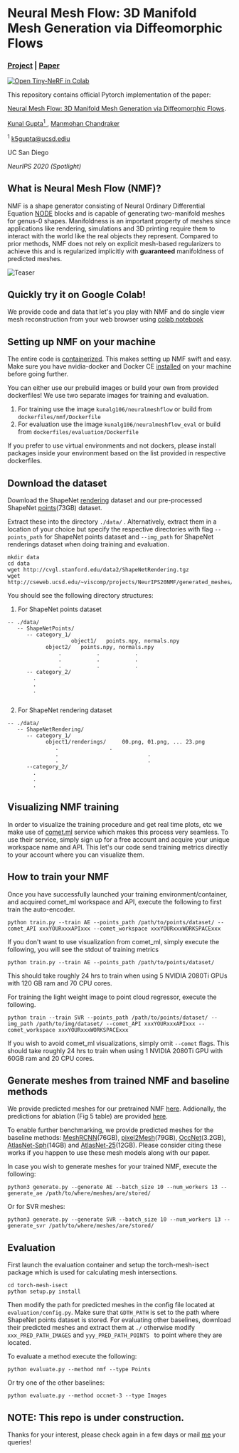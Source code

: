 # Neural Mesh Flow: 3D Manifold Mesh Generation via Diffeomorphic Flows

### [Project](https://kunalmgupta.github.io/projects/NeuralMeshflow.html) | [Paper](https://arxiv.org/abs/2007.10973)

[![Open Tiny-NeRF in Colab](https://colab.research.google.com/assets/colab-badge.svg)](https://colab.research.google.com/drive/13qu74xDsHCgQLsHfjACJ5DGF9JkOJYYu#scrollTo=Yji6M3P-a6XI)

This repository contains official Pytorch implementation of the paper:

[Neural Mesh Flow: 3D Manifold Mesh Generation via Diffeomorphic Flows](https://arxiv.org/abs/2007.10973).

[Kunal Gupta<sup>1</sup> ](http://kunalmgupta.github.io/),
[Manmohan Chandraker](http://cseweb.ucsd.edu/~mkchandraker/)

<sup>1</sup> k5gupta@ucsd.ediu

UC San Diego

*NeurIPS 2020 (Spotlight)*

## What is Neural Mesh Flow (NMF)?

NMF is a shape generator consisting of Neural Ordinary Differential Equation [NODE](https://github.com/rtqichen/torchdiffeq) blocks and is capable of generating two-manifold meshes for genus-0 shapes. Manifoldness is an important property of meshes since applications like rendering, simulations and 3D printing require them to interact with the world like the real objects they represent. Compared to prior methods, NMF does not rely on explicit mesh-based regularizers to achieve this and is regularized implicitly with **guaranteed** manifoldness of predicted meshes.

![Teaser](git_assets/all.gif)

## Quickly try it on Google Colab!

We provide code and data that let's you play with NMF and do single view mesh reconstruction from your web browser using [colab notebook](https://colab.research.google.com/drive/13qu74xDsHCgQLsHfjACJ5DGF9JkOJYYu#scrollTo=Yji6M3P-a6XI)

## Setting up NMF on your machine

The entire code is [containerized](https://www.docker.com/resources/what-container). This makes setting up NMF swift and easy. Make sure you have nvidia-docker and Docker CE [installed](https://docs.nvidia.com/datacenter/cloud-native/container-toolkit/install-guide.html#docker) on your machine before going further. 

You can either use our prebuild images or build your own from provided dockerfiles! We use two separate images for training and evaluation. 

1. For training use the image ```kunalg106/neuralmeshflow``` or build from ```dockerfiles/nmf/Dockerfile```
2. For evaluation use the image ```kunalg106/neuralmeshflow_eval``` or build from ```dockerfiles/evaluation/Dockerfile```

If you prefer to use virtual environments and not dockers, please install packages inside your environment based on the list provided in respective dockerfiles.  

## Download the dataset

Download the ShapeNet [rendering](http://cvgl.stanford.edu/data2/ShapeNetRendering.tgz) dataset and our pre-processed ShapeNet [points](http://cseweb.ucsd.edu/~viscomp/projects/NeurIPS20NMF/generated_meshes/ShapeNetPoints.zip)(73GB) dataset. 

Extract these into the directory ```./data/``` . Alternatively, extract them in a location of your choice but specify the respective directories with flag ```--points_path``` for ShapeNet points dataset and ```--img_path``` for ShapeNet renderings dataset when doing training and evaluation.

```
mkdir data
cd data
wget http://cvgl.stanford.edu/data2/ShapeNetRendering.tgz
wget http://cseweb.ucsd.edu/~viscomp/projects/NeurIPS20NMF/generated_meshes/ShapeNetPoints.zip
```

You should see the following directory structures:

1. For ShapeNet points dataset

```
-- ./data/
   -- ShapeNetPoints/
      -- category_1/
                    object1/   points.npy, normals.npy
		    object2/   points.npy, normals.npy
	         	.           .           .
         		.           .           .  
	        	.           .           . 
      -- category_2/
		.
		.
		.   
				
```

2. For ShapeNet rendering dataset

```
-- ./data/
   -- ShapeNetRendering/
      -- category_1/
		    object1/renderings/     00.png, 01.png, ... 23.png
			   .			 	.
			   .                            .
			   .                            . 
      --category_2/
		.
		.
		.
```

## Visualizing NMF training

In order to visualize the training procedure and get real time plots, etc we make use of [comet.ml](https://www.comet.ml/site/) service which makes this process very seamless. To use their service, simply sign up for a free account and acquire your unique workspace name and API. This let's our code send training metrics directly to your account where you can visualize them. 

## How to train your NMF 

Once you have successfully launched your training environment/container, and acquired comet_ml workspace and API,  execute the following to first train the auto-encoder.

```
python train.py --train AE --points_path /path/to/points/dataset/ --comet_API xxxYOURxxxAPIxxx --comet_workspace xxxYOURxxxWORKSPACExxx 
```

If you don't want to use visualization from comet_ml, simply execute the following, you will see the stdout of training metrics

```
python train.py --train AE --points_path /path/to/points/dataset/
```

This should take roughly 24 hrs to train when using 5 NVIDIA 2080Ti GPUs with 120 GB ram and 70 CPU cores.

For training the light weight image to point cloud regressor, execute the following.

```
python train --train SVR --points_path /path/to/points/dataset/ --img_path /path/to/img/dataset/ --comet_API xxxYOURxxxAPIxxx --comet_workspace xxxYOURxxxWORKSPACExxx
```
If you wish to avoid comet_ml visualizations, simply omit ```--comet``` flags. This should take roughly 24 hrs to train when using 1 NVIDIA 2080Ti GPU with 60GB ram and 20 CPU cores.

## Generate meshes from trained NMF and baseline methods

We provide predicted meshes for our pretrained NMF [here](http://cseweb.ucsd.edu/~viscomp/projects/NeurIPS20NMF/generated_meshes/nmf.zip). Addionally, the predictions for ablation (Fig 5 table) are provided [here](http://cseweb.ucsd.edu/~viscomp/projects/NeurIPS20NMF/generated_meshes/ablation.zip). 

To enable further benchmarking, we provide predicted meshes for the baseline methods: [MeshRCNN](http://cseweb.ucsd.edu/~viscomp/projects/NeurIPS20NMF/generated_meshes/meshrcnn.zip)(76GB), [pixel2Mesh](http://cseweb.ucsd.edu/~viscomp/projects/NeurIPS20NMF/generated_meshes/pixel2mesh.zip)(79GB), [OccNet](http://cseweb.ucsd.edu/~viscomp/projects/NeurIPS20NMF/generated_meshes/occnet.zip)(3.2GB), [AtlasNet-Sph](http://cseweb.ucsd.edu/~viscomp/projects/NeurIPS20NMF/generated_meshes/atlasnet.zip)(14GB) and [AtlasNet-25](http://cseweb.ucsd.edu/~viscomp/projects/NeurIPS20NMF/generated_meshes/atlasnet-25.zip)(12GB). Please consider citing these works if you happen to use these mesh models along with our paper. 

In case you wish to generate meshes for your trained NMF, execute the following:

```
python3 generate.py --generate AE --batch_size 10 --num_workers 13 --generate_ae /path/to/where/meshes/are/stored/
``` 

Or for SVR meshes: 
```
python3 generate.py --generate SVR --batch_size 10 --num_workers 13 --generate_svr /path/to/where/meshes/are/stored/
```

## Evaluation

First launch the evaluation container and setup the torch-mesh-isect package which is used for calculating mesh intersections. 

```
cd torch-mesh-isect
python setup.py install
```

Then modify the path for predicted meshes in the config file located at ``` evaluation/config.py ```. Make sure that ```GDTH_PATH``` is set to the path where ShapeNet points dataset is stored. For evaluating other baselines, download their predicted meshes and extract them at ``` ./ ``` otherwise modify ``` xxx_PRED_PATH_IMAGES ``` and ```yyy_PRED_PATH_POINTS ``` to point where they are located.  

To evaluate a method execute the following:

```
python evaluate.py --method nmf --type Points
```

Or try one of the other baselines:

```
python evaluate.py --method occnet-3 --type Images
```

## NOTE: This repo is under construction. 
Thanks for your interest, please check again in a few days or mail [me](mailto:k5gupta@ucsd.edu) your queries!

